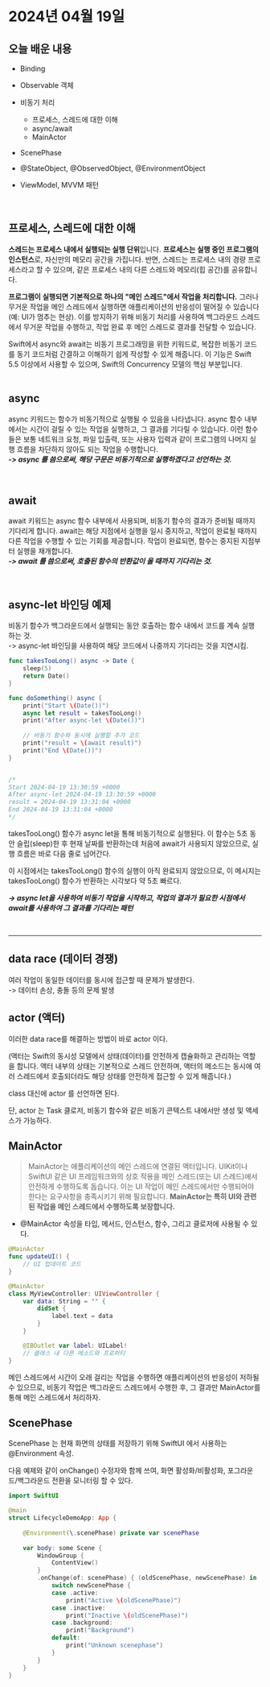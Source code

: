 # 2024년 04월 19일

## 오늘 배운 내용

- Binding
- Observable 객체

- 비동기 처리
  - 프로세스, 스레드에 대한 이해
  - async/await
  - MainActor

- ScenePhase

- @StateObject, @ObservedObject, @EnvironmentObject

- ViewModel, MVVM 패턴

</br>

## 프로세스, 스레드에 대한 이해

**스레드는 프로세스 내에서 실행되는 실행 단위**입니다. **프로세스는 실행 중인 프로그램의 인스턴스**로, 자신만의 메모리 공간을 가집니다. 반면, 스레드는 프로세스 내의 경량 프로세스라고 할 수 있으며, 같은 프로세스 내의 다른 스레드와 메모리(힙 공간)를 공유합니다.

**프로그램이 실행되면 기본적으로 하나의 "메인 스레드"에서 작업을 처리합니다.** 그러나 무거운 작업을 메인 스레드에서 실행하면 애플리케이션의 반응성이 떨어질 수 있습니다(예: UI가 멈추는 현상). 이를 방지하기 위해 비동기 처리를 사용하여 백그라운드 스레드에서 무거운 작업을 수행하고, 작업 완료 후 메인 스레드로 결과를 전달할 수 있습니다.

Swift에서 async와 await는 비동기 프로그래밍을 위한 키워드로, 복잡한 비동기 코드를 동기 코드처럼 간결하고 이해하기 쉽게 작성할 수 있게 해줍니다. 이 기능은 Swift 5.5 이상에서 사용할 수 있으며, Swift의 Concurrency 모델의 핵심 부분입니다.
</br></br>

## async

async 키워드는 함수가 비동기적으로 실행될 수 있음을 나타냅니다. async 함수 내부에서는 시간이 걸릴 수 있는 작업을 실행하고, 그 결과를 기다릴 수 있습니다. 이런 함수들은 보통 네트워크 요청, 파일 입출력, 또는 사용자 입력과 같이 프로그램의 나머지 실행 흐름을 차단하지 않아도 되는 작업을 수행합니다.
</br>***-> async 를 씀으로써, 해당 구문은 비동기적으로 실행하겠다고 선언하는 것.***

</br>

## await

await 키워드는 async 함수 내부에서 사용되며, 비동기 함수의 결과가 준비될 때까지 기다리게 합니다. await는 해당 지점에서 실행을 일시 중지하고, 작업이 완료될 때까지 다른 작업을 수행할 수 있는 기회를 제공합니다. 작업이 완료되면, 함수는 중지된 지점부터 실행을 재개합니다.
</br>***-> await 를 씀으로써, 호출된 함수의 반환값이 올 때까지 기다리는 것.***

</br>

## async-let 바인딩 예제

비동기 함수가 백그라운드에서 실행되는 동안 호출하는 함수 내에서 코드를 계속 실행 하는 것.
</br> -> async-let 바인딩을 사용하여 해당 코드에서 나중까지 기다리는 것을 지연시킴.

```Swift
func takesTooLong() async -> Date {
    sleep(5)
    return Date()
}

func doSomething() async {
    print("Start \(Date())")
    async let result = takesTooLong()
    print("After async-let \(Date())")
    
    // 비동기 함수와 동시에 실행할 추가 코드
    print("result = \(await result)")
    print("End \(Date())")
}


/*
Start 2024-04-19 13:30:59 +0000
After async-let 2024-04-19 13:30:59 +0000
result = 2024-04-19 13:31:04 +0000
End 2024-04-19 13:31:04 +0000
*/
```

takesTooLong() 함수가 async let을 통해 비동기적으로 실행된다. 이 함수는 5초 동안 슬립(sleep)한 후 현재 날짜를 반환하는데 처음에 await가 사용되지 않았으므로, 실행 흐름은 바로 다음 줄로 넘어간다.

이 시점에서는 takesTooLong() 함수의 실행이 아직 완료되지 않았으므로, 이 메시지는 takesTooLong() 함수가 반환하는 시각보다 약 5초 빠르다.

***-> async let을 사용하여 비동기 작업을 시작하고, 작업의 결과가 필요한 시점에서 await를 사용하여 그 결과를 기다리는 패턴***

</br>

---

## data race (데이터 경쟁)

여러 작업이 동일한 데이터를 동시에 접근할 때 문제가 발생한다.
</br> -> 데이터 손상, 충돌 등의 문제 발생

## actor (액터)

이러한 data race를 해결하는 방법이 바로 actor 이다.

(액터는 Swift의 동시성 모델에서 상태(데이터)를 안전하게 캡슐화하고 관리하는 역할을 합니다. 액터 내부의 상태는 기본적으로 스레드 안전하며, 액터의 메소드는 동시에 여러 스레드에서 호출되더라도 해당 상태를 안전하게 접근할 수 있게 해줍니다.)

class 대신에 actor 를 선언하면 된다.

단, actor 는 Task 클로저, 비동기 함수와 같은 비동기 콘텍스트 내에서만 생성 및 액세스가 가능하다.

## MainActor

> MainActor는 애플리케이션의 메인 스레드에 연결된 액터입니다. 
UIKit이나 SwiftUI 같은 UI 프레임워크와의 상호 작용을 메인 스레드(또는 UI 스레드)에서 안전하게 수행하도록 돕습니다. 이는 UI 작업이 메인 스레드에서만 수행되어야 한다는 요구사항을 충족시키기 위해 필요합니다.
**MainActor는 특히 UI와 관련된 작업을 메인 스레드에서 수행하도록 보장합니다.**

- @MainActor 속성을 타입, 메서드, 인스턴스, 함수, 그리고 클로저에 사용될 수 있다.

```Swift
@MainActor
func updateUI() {
    // UI 업데이트 코드
}

@MainActor
class MyViewController: UIViewController {
    var data: String = "" {
        didSet {
            label.text = data
        }
    }

    @IBOutlet var label: UILabel!
    // 클래스 내 다른 메소드와 프로퍼티
}
```

메인 스레드에서 시간이 오래 걸리는 작업을 수행하면 애플리케이션의 반응성이 저하될 수 있으므로, 비동기 작업은 백그라운드 스레드에서 수행한 후, 그 결과만 MainActor를 통해 메인 스레드에서 처리하자.

## ScenePhase

ScenePhase 는 현재 화면의 상태를 저장하기 위해 SwiftUI 에서 사용하는 @Environment 속성.

다음 예제와 같이 onChange() 수정자와 함께 쓰여, 화면 활성화/비활성화, 포그라운드/백그라운드 전환을 모니터링 할 수 있다.

```Swift
import SwiftUI

@main
struct LifecycleDemoApp: App {
    
    @Environment(\.scenePhase) private var scenePhase
    
    var body: some Scene {
        WindowGroup {
            ContentView()
        }
        .onChange(of: scenePhase) { (oldScenePhase, newScenePhase) in
            switch newScenePhase {
            case .active:
                print("Active \(oldScenePhase)")
            case .inactive:
                print("Inactive \(oldScenePhase)")
            case .background:
                print("Background")
            default:
                print("Unknown scenephase")
            }
        }
    }
}
```

